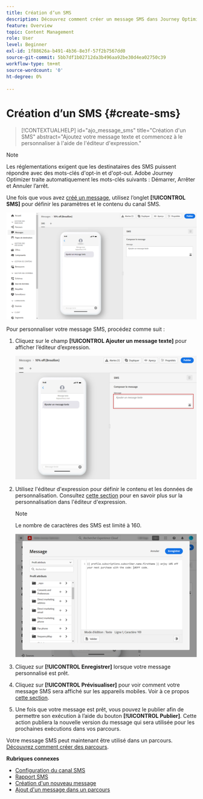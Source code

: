 ```yaml
---
title: Création dʼun SMS
description: Découvrez comment créer un message SMS dans Journey Optimizer
feature: Overview
topic: Content Management
role: User
level: Beginner
exl-id: 1f88626a-b491-4b36-8e3f-57f2b7567dd0
source-git-commit: 5bb7df1b02712da3b496aa92be30d4ea02750c39
workflow-type: tm+mt
source-wordcount: '0'
ht-degree: 0%

---
```


# Création dʼun SMS {#create-sms}

>[!CONTEXTUALHELP]
>id="ajo_message_sms"
>title="Création d&#39;un SMS"
>abstract="Ajoutez votre message texte et commencez à le personnaliser à l&#39;aide de l&#39;éditeur d&#39;expression."

>[!NOTE]
>
>Les réglementations exigent que les destinataires des SMS puissent répondre avec des mots-clés d&#39;opt-in et d&#39;opt-out. Adobe Journey Optimizer traite automatiquement les mots-clés suivants : Démarrer, Arrêter et Annuler l’arrêt.

Une fois que vous avez [créé un message](get-started-content.md), utilisez lʼonglet **[!UICONTROL SMS]** pour définir les paramètres et le contenu du canal SMS.

![](assets/sms_1.png)

Pour personnaliser votre message SMS, procédez comme suit :

1. Cliquez sur le champ **[!UICONTROL Ajouter un message texte]** pour afficher lʼéditeur dʼexpression.

   ![](assets/sms_3.png)

1. Utilisez l&#39;éditeur d&#39;expression pour définir le contenu et les données de personnalisation. Consultez [cette section](../personalization/personalize.md) pour en savoir plus sur la personnalisation dans l&#39;éditeur d&#39;expression.

   >[!NOTE]
   >
   > Le nombre de caractères des SMS est limité à 160.

   ![](assets/sms_2.png)

1. Cliquez sur **[!UICONTROL Enregistrer]** lorsque votre message personnalisé est prêt.

1. Cliquez sur **[!UICONTROL Prévisualiser]** pour voir comment votre message SMS sera affiché sur les appareils mobiles. Voir à ce propos [cette section](../design/preview.md).

1. Une fois que votre message est prêt, vous pouvez le publier afin de permettre son exécution à lʼaide du bouton **[!UICONTROL Publier]**. Cette action publiera la nouvelle version du message qui sera utilisée pour les prochaines exécutions dans vos parcours.

Votre message SMS peut maintenant être utilisé dans un parcours. [Découvrez comment créer des parcours](../building-journeys/journey-gs.md).

**Rubriques connexes**

* [Configuration du canal SMS](../configuration/sms-configuration.md)
* [Rapport SMS](../reports/journey-global-report.md#sms-global)
* [Création d&#39;un nouveau message](get-started-content.md)
* [Ajout d&#39;un message dans un parcours](../building-journeys/journeys-message.md)
